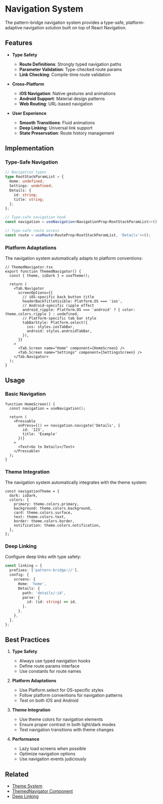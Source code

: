 # Navigation System

The pattern-bridge navigation system provides a type-safe, platform-adaptive navigation solution built on top of React Navigation.

## Features

- **Type Safety**
    - **Route Definitions**: Strongly typed navigation paths
    - **Parameter Validation**: Type-checked route params
    - **Link Checking**: Compile-time route validation

- **Cross-Platform**
    - **iOS Navigation**: Native gestures and animations
    - **Android Support**: Material design patterns
    - **Web Routing**: URL-based navigation

- **User Experience**
    - **Smooth Transitions**: Fluid animations
    - **Deep Linking**: Universal link support
    - **State Preservation**: Route history management

## Implementation

### Type-Safe Navigation

```typescript
// Navigation types
type RootStackParamList = {
  Home: undefined;
  Settings: undefined;
  Details: {
    id: string;
    title: string;
  };
};

// Type-safe navigation hook
const navigation = useNavigation<NavigationProp<RootStackParamList>>();

// Type-safe route access
const route = useRoute<RouteProp<RootStackParamList, 'Details'>>();
```

### Platform Adaptations

The navigation system automatically adapts to platform conventions:

```tsx
// ThemedNavigator.tsx
export function ThemedNavigator() {
  const { theme, isDark } = useTheme();
  
  return (
    <Tab.Navigator
      screenOptions={{
        // iOS-specific back button title
        headerBackTitleVisible: Platform.OS === 'ios',
        // Android-specific ripple effect
        android_ripple: Platform.OS === 'android' ? { color: theme.colors.ripple } : undefined,
        // Platform-specific tab bar style
        tabBarStyle: Platform.select({
          ios: styles.iosTabBar,
          android: styles.androidTabBar,
        }),
      }}
    >
      <Tab.Screen name="Home" component={HomeScreen} />
      <Tab.Screen name="Settings" component={SettingsScreen} />
    </Tab.Navigator>
  );
}
```

## Usage

### Basic Navigation

```tsx
function HomeScreen() {
  const navigation = useNavigation();
  
  return (
    <Pressable
      onPress={() => navigation.navigate('Details', {
        id: '123',
        title: 'Example'
      })}
    >
      <Text>Go to Details</Text>
    </Pressable>
  );
}
```

### Theme Integration

The navigation system automatically integrates with the theme system:

```tsx
const navigationTheme = {
  dark: isDark,
  colors: {
    primary: theme.colors.primary,
    background: theme.colors.background,
    card: theme.colors.surface,
    text: theme.colors.text,
    border: theme.colors.border,
    notification: theme.colors.notification,
  },
};
```

### Deep Linking

Configure deep links with type safety:

```typescript
const linking = {
  prefixes: ['pattern-bridge://'],
  config: {
    screens: {
      Home: 'home',
      Details: {
        path: 'details/:id',
        parse: {
          id: (id: string) => id,
        },
      },
    },
  },
};
```

## Best Practices

1. **Type Safety**
   - Always use typed navigation hooks
   - Define route params interface
   - Use constants for route names

2. **Platform Adaptations**
   - Use Platform.select for OS-specific styles
   - Follow platform conventions for navigation patterns
   - Test on both iOS and Android

3. **Theme Integration**
   - Use theme colors for navigation elements
   - Ensure proper contrast in both light/dark modes
   - Test navigation transitions with theme changes

4. **Performance**
   - Lazy load screens when possible
   - Optimize navigation options
   - Use navigation events judiciously

## Related
- [Theme System](theme-system.md)
- [ThemedNavigator Component](../components/themed-navigator.md)
- [Deep Linking](../guides/deep-linking.md)
